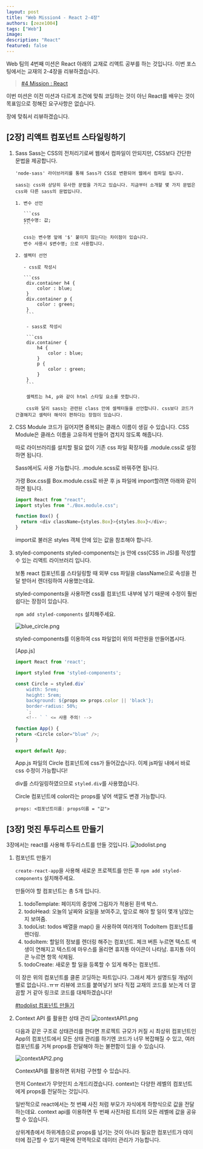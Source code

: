 ```yaml
---
layout: post
title: "Web Mission4 - React 2-4장"
authors: [zeze1004]
tags: ["Web"]
image:
description: "React"
featured: false
---
```


Web 팀의 4번째 미션은 React 아래의 교재로 리액트 공부를 하는 것입니다.
이번 포스팅에서는 교재의 2-4장을 리뷰하겠습니다.

> [#4 Mission : React](https://react.vlpt.us/)

이번 미션은 이전 미션과 다르게 조건에 맞춰 코딩하는 것이 아닌 React를 배우는 것이 목표임으로 정해진 요구사항은 없습니다.

장에 맞춰서 리뷰하겠습니다.

## [2장] 리액트 컴포넌트 스타일링하기

1.  Sass
    Sass는 CSS의 전처리기로써 웹에서 컴파일이 안되지만, CSS보다 간단한 문법을 제공합니다.

        'node-sass' 라이브러리를 통해 Sass가 CSS로 변환되어 웹에서 컴파일 됩니다.

        sass는 css와 상당히 유사한 문법을 가지고 있습니다. 지금부터 소개할 몇 가지 문법은 css와 다른 sass의 문법입니다.

        1. 변수 선언

           ```css
           $변수명: 값;
           ```

           css는 변수명 앞에 '$' 붙이지 않는다는 차이점이 있습니다.
           변수 사용시 $변수명; 으로 사용합니다.

        2. 셀렉터 선언

           - css로 작성시

           ```css
            div.container h4 {
                color : blue;
            }
            div.container p {
                color : green;
            }
            ```

            - sass로 작성시

            ```css
            div.container {
                h4 {
                    color : blue;
                }
                p {
                    color : green;
                }
            }
            ```

            셀렉트는 h4, p와 같이 html 스타일 요소를 뜻합니다.

            css와 달리 sass는 관련된 class 안에 셀렉터들을 선언합니다. css보다 코드가 간결해지고 셀럭터 해석이 편하다는 장점이 있습니다.

2.  CSS Module
    코드가 길어지면 중복되는 클래스 이름이 생길 수 있습니다. CSS Module은 클래스 이름을 고유하게 만들어 겹치지 않도록 해줍니다.

    따로 라이브러리를 설치할 필요 없이 기존 css 파일 확장자를 .module.css로 설정하면 됩니다.

    Sass에서도 사용 가능합니다. .module.scss로 바꿔주면 됩니다.

    가령 Box.css를 Box.module.css로 바꾼 후 js 파일에 import할려면 아래와 같이 하면 됩니다.

    ```javascript
    import React from "react";
    import styles from "./Box.module.css";

    function Box() {
      return <div className={styles.Box}>{styles.Box}</div>;
    }
    ```

    import로 불러온 styles 객체 안에 있는 값을 참조해야 합니다.

3.  styled-components
    styled-components는 js 안에 css(CSS in JS)를 작성할 수 있는 리액트 라이브러리 입니다.

    보통 react 컴포넌트를 스타일링할 때 외부 css 파일을 className으로 속성을 전달 받아서 렌더링하여 사용했는데요.

    styled-components을 사용하면 css를 컴포넌트 내부에 넣기 때문에 수정이 훨씬 쉽다는 장점이 있습니다.

    `npm add styled-components` 설치해주세요.

    ![blue_circle.png](../assets/images/post-WEB-Mission4/blue_circle.png)

    styled-components를 이용하여 css 파일없이 위의 파란원을 만들어봅시다.

    [App.js]

    ```javascript
    import React from 'react';

    import styled from 'styled-components';

    const Circle = styled.div`
        width: 5rem;
        height: 5rem;
        background: ${props => props.color || 'black'};
        border-radius: 50%;
        `;
        <!-- ` ` <= 사용 주의! -->

    function App() {
    return <Circle color="blue" />;
    }

    export default App;
    ```

    App.js 파일의 Circle 컴포넌트에 css가 들어갔습니다.
    이제 js파일 내에서 바로 css 수정이 가능합니다!

    div를 스타일링하였으므로 `styled.div`를 사용했습니다.

    Circle 컴포넌트에 color라는 props를 넣어 색깔도 변경 가능합니다.

    `props: <컴포넌트이름: props이름 = "값">`

## [3장] 멋진 투두리스트 만들기

3장에서는 react를 사용해 투두리스트를 만들 것입니다.
![todolist.png](../assets/images/post-WEB-Mission4/todolist.png)

1. 컴포넌트 만들기

   `create-react-app`을 사용해 새로운 프로젝트를 만든 후
   `npm add styled-components` 설치해주세요.

   만들어야 할 컴포넌트는 총 5개 입니다.

   1. todoTemplate: 페이지의 중앙에 그림자가 적용된 흰색 박스.
   2. todoHead: 오늘의 날짜와 요일을 보여주고, 앞으로 해야 할 일이 몇개 남았는지 보여줌.
   3. todoList: todos 배열을 map() 을 사용하여 여러개의 TodoItem 컴포넌트를 렌더링.
   4. todoItem: 할일의 정보를 렌더링 해주는 컴포넌트. 체크 버튼 누르면 텍스트 색생이 연해지고 텍스트에 마우스를 올리면 휴지통 아이콘이 나타남. 휴지통 아이콘 누르면 항목 삭제됨.
   5. todoCreate: 새로운 할 일을 등록할 수 있게 해주는 컴포넌트.

   이 장은 위의 컴포넌트를 클론 코딩하는 파트입니다. 그래서 제가 설명드릴 개념이 별로 없습니다..ㅠㅠ
   리뷰에 코드를 붙여넣기 보다 직접 교재의 코드를 보는게 더 깔끔할 거 같아 링크로 코드를 대체하겠습니다!

   [#todolist 컴포넌트 만들기](https://react.vlpt.us/mashup-todolist/01-create-components.html)

2. Context API 를 활용한 상태 관리
   ![contextAPI1.png](../assets/images/post-WEB-Mission4/contextAPI1.png)

   다음과 같은 구조로 상태관리를 한다면 프로젝트 규모가 커질 시 최상위 컴포넌트인 App의 컴포넌트에서 모든 상태 관리를 하기엔 코드가 너무 복잡해질 수 있고, 여러 컴포넌트를 거쳐 props를 전달해야 하는 불편함이 있을 수 있습니다.

   ![contextAPI2.png](../assets/images/post-WEB-Mission4/contextAPI2.png)

   ContextAPI를 활용하면 위처럼 구현할 수 있습니다.

   먼저 Context가 무엇인지 소개드리겠습니다.
   context는 다양한 레벨의 컴포넌트에게 props를 전달하는 것입니다.

   일반적으로 react에서는 첫 번째 사진 처럼 부모가 자식에게 하향식으로 값을 전달하는데요. context api를 이용하면 두 번째 사진처럼 트리의 모든 레벨에 값을 공유할 수 있습니다.

   상위계층에서 하위계층으로 props를 넘기는 것이 아니라 필요한 컴포넌트가 데이터에 접근할 수 있기 때문에 전역적으로 데이터 관리가 가능합니다.
